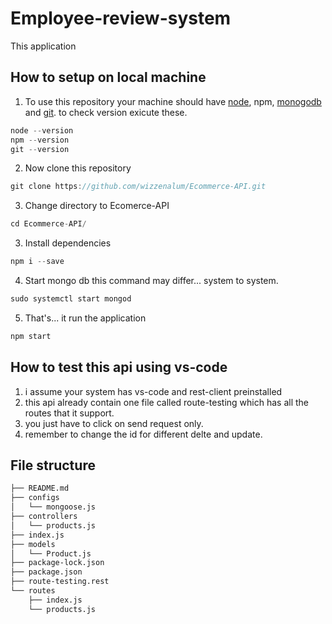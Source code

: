 # Employee-review-system
This application
## How to setup on local machine
1. To use this repository your machine should have [node](https://nodejs.org/en/), npm, [monogodb](https://docs.mongodb.com/manual/installation/) and [git](https://git-scm.com/downloads). to check version exicute these.
```go
node --version
npm --version
git --version
```
2. Now clone this repository
```go
git clone https://github.com/wizzenalum/Ecommerce-API.git
```
3. Change directory to Ecomerce-API
```go
cd Ecommerce-API/
```

3. Install dependencies
```go
npm i --save
```
4. Start mongo db this command may differ... system to system.
```go
sudo systemctl start mongod
```
5. That's... it  run the application
```go
npm start
```

## How to test this api using vs-code
1. i assume your system has vs-code and rest-client preinstalled
2. this api already contain one file called route-testing which has all the routes that it support.
3. you just have to click on send request only.
4. remember to change the id for different delte and update.

## File structure
```sh
├── README.md   
├── configs 
│   └── mongoose.js
├── controllers
│   └── products.js
├── index.js   
├── models 
│   └── Product.js 
├── package-lock.json  
├── package.json   
├── route-testing.rest 
└── routes 
    ├── index.js   
    └── products.js
```


